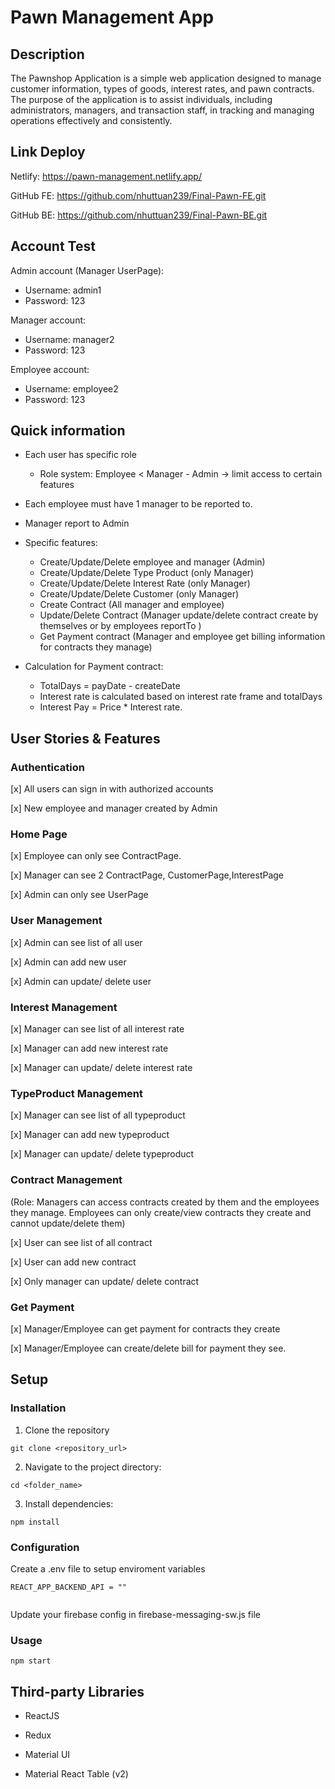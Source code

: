 # Pawn Management App

## Description

The Pawnshop Application is a simple web application designed to manage customer information, types of goods, interest rates, and pawn contracts. The purpose of the application is to assist individuals, including administrators, managers, and transaction staff, in tracking and managing operations effectively and consistently.

## Link Deploy

Netlify: https://pawn-management.netlify.app/

GitHub FE: https://github.com/nhuttuan239/Final-Pawn-FE.git

GitHub BE: https://github.com/nhuttuan239/Final-Pawn-BE.git

## Account Test

Admin account (Manager UserPage):

- Username: admin1
- Password: 123

Manager account:

- Username: manager2
- Password: 123

Employee account:

- Username: employee2
- Password: 123

## Quick information

- Each user has specific role
  - Role system: Employee < Manager - Admin
    -> limit access to certain features
- Each employee must have 1 manager to be reported to.
- Manager report to Admin

- Specific features:

  - Create/Update/Delete employee and manager (Admin)
  - Create/Update/Delete Type Product (only Manager)
  - Create/Update/Delete Interest Rate (only Manager)
  - Create/Update/Delete Customer (only Manager)
  - Create Contract (All manager and employee)
  - Update/Delete Contract (Manager update/delete contract create by themselves or by employees reportTo )
  - Get Payment contract (Manager and employee get billing information for contracts they manage)

- Calculation for Payment contract:

  - TotalDays = payDate - createDate
  - Interest rate is calculated based on interest rate frame and totalDays
  - Interest Pay = Price \* Interest rate.

## User Stories & Features

### Authentication

[x] All users can sign in with authorized accounts

[x] New employee and manager created by Admin

### Home Page

[x] Employee can only see ContractPage.

[x] Manager can see 2 ContractPage, CustomerPage,InterestPage

[x] Admin can only see UserPage

### User Management

[x] Admin can see list of all user

[x] Admin can add new user

[x] Admin can update/ delete user

### Interest Management

[x] Manager can see list of all interest rate

[x] Manager can add new interest rate

[x] Manager can update/ delete interest rate

### TypeProduct Management

[x] Manager can see list of all typeproduct

[x] Manager can add new typeproduct

[x] Manager can update/ delete typeproduct

### Contract Management

(Role: Managers can access contracts created by them and the employees they manage. Employees can only create/view contracts they create and cannot update/delete them)

[x] User can see list of all contract

[x] User can add new contract

[x] Only manager can update/ delete contract

### Get Payment

[x] Manager/Employee can get payment for contracts they create

[x] Manager/Employee can create/delete bill for payment they see.

## Setup

### Installation

1. Clone the repository

```
git clone <repository_url>
```

2. Navigate to the project directory:

```
cd <folder_name>
```

3. Install dependencies:

```
npm install
```

### Configuration

Create a .env file to setup enviroment variables

```
REACT_APP_BACKEND_API = ""


```

Update your firebase config in firebase-messaging-sw.js file

### Usage

```
npm start
```

## Third-party Libraries

- ReactJS

- Redux

- Material UI

- Material React Table (v2)
